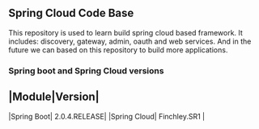 ## Spring Cloud Code Base
This repository is used to learn build spring cloud based framework. It includes: discovery, gateway, admin, oauth and web services. 
And in the future we can based on this repository to build more applications.

### Spring boot and Spring Cloud versions
|Module|Version|
----------------
|Spring Boot| 2.0.4.RELEASE|
|Spring Cloud| Finchley.SR1 | 